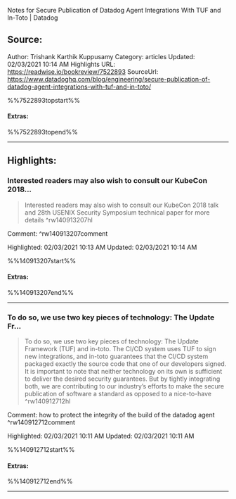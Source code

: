 Notes for Secure Publication of Datadog Agent Integrations With TUF and In-Toto | Datadog

## Source:
Author: Trishank Karthik Kuppusamy
Category: articles
Updated: 02/03/2021 10:14 AM
Highlights URL: https://readwise.io/bookreview/7522893
SourceUrl: https://www.datadoghq.com/blog/engineering/secure-publication-of-datadog-agent-integrations-with-tuf-and-in-toto/

%%7522893topstart%%
#### Extras:

%%7522893topend%%


 
-----
 ## Highlights:

### Interested readers may also wish to consult our KubeCon 2018...
>Interested readers may also wish to consult our KubeCon 2018 talk and 28th USENIX Security Symposium technical paper for more details ^rw140913207hl

Comment: [](https://www.youtube.com/watch?v=XAlvd4QXngs&feature=emb_imp_woyt) ^rw140913207comment

Highlighted: 02/03/2021 10:13 AM
Updated: 02/03/2021 10:14 AM

%%140913207start%%
#### Extras:

%%140913207end%%



------

### To do so, we use two key pieces of technology: The Update Fr...
>To do so, we use two key pieces of technology: The Update Framework (TUF) and in-toto. The CI/CD system uses TUF to sign new integrations, and in-toto guarantees that the CI/CD system packaged exactly the source code that one of our developers signed. It is important to note that neither technology on its own is sufficient to deliver the desired security guarantees. But by tightly integrating both, we are contributing to our industry’s efforts to make the secure publication of software a standard as opposed to a nice-to-have ^rw140912712hl

Comment: how to protect the integrity of the build of the datadog agent ^rw140912712comment

Highlighted: 02/03/2021 10:11 AM
Updated: 02/03/2021 10:11 AM

%%140912712start%%
#### Extras:

%%140912712end%%



------

